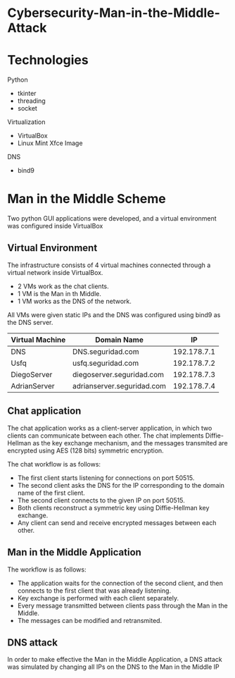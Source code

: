 # Cybersecurity-Man-in-the-Middle-Attack

# Technologies
Python
* tkinter
* threading
* socket

Virtualization
* VirtualBox
* Linux Mint Xfce Image

DNS
* bind9

# Man in the Middle Scheme
Two python GUI applications were developed, and a virtual environment was configured inside VirtualBox

## Virtual Environment
The infrastructure consists of 4 virtual machines connected through a virtual network inside VirtualBox.
* 2 VMs work as the chat clients.
* 1 VM is the Man in th Middle.
* 1 VM works as the DNS of the network.

All VMs were given static IPs and the DNS was configured using bind9 as the DNS server.

| Virtual Machine | Domain Name                | IP          |
|-----------------|----------------------------|-------------|
| DNS             | DNS.seguridad.com          | 192.178.7.1 |
| Usfq            | usfq.seguridad.com         | 192.178.7.2 |
| DiegoServer     | diegoserver.seguridad.com  | 192.178.7.3 |
| AdrianServer    | adrianserver.seguridad.com | 192.178.7.4 |

## Chat application
The chat application works as a client-server application, in which two clients can communicate between each other. The chat implements Diffie-Hellman as the key exchange mechanism, and the messages transmited are encrypted using AES (128 bits) symmetric encryption.

The chat workflow is as follows:
* The first client starts listening for connections on port 50515.
* The second client asks the DNS for the IP corresponding to the domain name of the first client.
* The second client connects to the given IP on port 50515.
* Both clients reconstruct a symmetric key using Diffie-Hellman key exchange.
* Any client can send and receive encrypted messages between each other.

## Man in the Middle Application

The workflow is as follows:
* The application waits for the connection of the second client, and then connects to the first client that was already listening. 
* Key exchange is performed with each client separately.
* Every message transmitted between clients pass through the Man in the Middle.
* The messages can be modified and retransmited.

## DNS attack
In order to make effective the Man in the Middle Application, a DNS attack was simulated by changing all IPs on the DNS to the Man in the Middle IP
